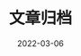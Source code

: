 ---
title: "文章归档"
date: 2022-03-06
layout: "archives"
slug: "archives"
menu:
    main:
        weight: 2
        params: 
            icon: archives
---